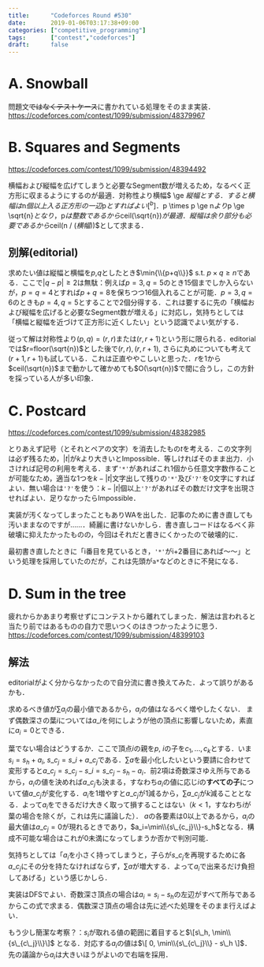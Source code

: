 ```yaml
---
title:      "Codeforces Round #530"
date:       2019-01-06T03:17:38+09:00
categories: ["competitive_programming"]
tags:       ["contest","codeforces"]
draft:      false
---
```




# A. Snowball

問題文~~ではなくテストケース~~に書かれている処理をそのまま実装．https://codeforces.com/contest/1099/submission/48379967

# B. Squares and Segments

https://codeforces.com/contest/1099/submission/48394492

横幅および縦幅を広げてしまうと必要なSegment数が増えるため，なるべく正方形に収まるようにするのが最適．対称性より横幅$ \ge $縦幅とする．すると横幅は$n$個以上入る正方形の一辺$p$とすればよい[^b]．$p \times p \ge n$より$p \ge \sqrt{n}$となり，$p$は整数であるから$ceil(\sqrt{n})$が最適．縦幅は余り部分も必要であるから$ceil(n / $(横幅)$)$として求まる．

[^b]: 横幅,縦幅を$w,h$とする．$w$が$p$未満であるとするとき，$w \ge h$であったから$wh \le ww \le (p-1)^2 \lt n$（$\because$ $p$の定義$(p-1)^2 \lt n \le p^2$）となり$n$個入らない（それはそう）．反対に$w$が$p$より大きいときを考える．$w=p$のときの$h$が$q$であるとすると，$w=p+1$のときの$h$は$q$以下になる（$\because$ $n \le pq$, $n \le (p+1)h$より$q=ceil(n/p)$, $h=ceil(n/(p+1))$）から縦横の差が広がって正方形から遠ざかる．

## 別解(editorial)

求めたい値は縦幅と横幅を$p$,$q$としたとき$\min{\\{p+q\\}}$ s.t. $p \times q \ge n$である．ここで$|q-p| \ge 2$は無駄：例えば$p=3,q=5$のとき15個までしか入らないが，$p=q=4$とすれば$p+q=8$を保ちつつ16個入れることが可能．$p=3,q=6$のときも$p=4,q=5$とすることで2個分得する．これは要するに先の「横幅および縦幅を広げると必要なSegment数が増える」に対応し，気持ちとしては「横幅と縦幅を近づけて正方形に近くしたい」という認識でよい気がする．

従って解は対称性より$(p,q)=(r,r)$または$(r,r+1)$という形に限られる．editorialでは$r=floor(\sqrt{n})$とした後で$(r,r),(r,r+1)$, さらに丸めについても考えて$(r+1,r+1)$も試している．これは正直ややこしいと思った．$r$を$1$から$ceil(\sqrt{n})$まで動かして確かめても$O(\sqrt{n})$で間に合うし，この方針を採っている人が多い印象．

# C. Postcard

https://codeforces.com/contest/1099/submission/48382985

とりあえず記号（とそれとペアの文字）を消去したもの$t$を考える．この文字列は必ず残るため，$|t|$が$k$より大きいとImpossible．等しければそのまま出力．小さければ記号の利用を考える．まず`'*'`があればこれ1個から任意文字数作ることが可能なため，適当な1つを$k-|t|$文字出して残りの`'*'`及び`'?'`を0文字にすればよい．無い場合は`'?'`を使う：$k-|t|$個以上`'?'`があればその数だけ文字を出現させればよい．足りなかったらImpossible．

実装が汚くなってしまったこともありWAを出した．記事のために書き直しても汚いままなのですが……．綺麗に書けないかしら．書き直しコードはなるべく非破壊に抑えたかったものの，今回はそれだと書きにくかったので破壊的に．

最初書き直したときに「i番目を見ているとき，`'*'`がi+2番目にあれば～～」という処理を採用していたのだが，これは先頭が`a*`などのときに不発になる．

# D. Sum in the tree

疲れからかあまり考察せずにコンテストから離れてしまった．解法は言われると当たり前ではあるものの自力で思いつくのはきつかったように思う．https://codeforces.com/contest/1099/submission/48399103

## 解法

editorialがよく分からなかったので自分流に書き換えてみた．よって誤りがあるかも．

求めるべき値が$\sum a_i$の最小値であるから，$a_i$の値はなるべく増やしたくない．
まず偶数深さの葉$i$については$a\_i$を何にしようが他の頂点に影響しないため，素直に$a_i=0$とできる．

葉でない場合はどうするか．ここで頂点$i$の親を$p$, $i$の子を$c_1,...,c_k$とする．いま$s_i = s_h + a_i$, $s\_{c_j}=s\_i+a\_{c_j}$である．$\sum a$を最小化したいという要請に合わせて変形すると$a\_{c_j} = s\_{c_j} - s\_i = s\_{c_j} - s_h - a_i$．前2項は奇数深さゆえ所与であるから，$a_i$の値を決めれば$a\_{c_j}$も決まる，すなわち$a_i$の値に応じ$i$の**すべての子**について値$a\_{c_j}$が変化する．$a_i$を1増やすと$a\_{c_j}$が1減るから，$\sum a\_{c_j}$が$k$減ることとなる．よって$a_i$をできるだけ大きく取って損することはない（$k \lt 1$，すなわち$i$が葉の場合を除くが，これは先に議論した）．
$a$の各要素は0以上であるから，$a_i$の最大値は$a\_{c_j}=0$が現れるときであり，$a_i=\min\\{s\_{c_j}\\}-s_h$となる．構成不可能な場合はこれが0未満になってしまうか否かで判別可能．

気持ちとしては「$a_i$を小さく持ってしまうと，子らが$s\_{c_j}$を再現するために各$a\_{c_j}$にその分を持たなければならず，$\sum a$が増大する．よって$a_i$で出来るだけ負担してあげる」という感じかしら．

実装はDFSでよい．奇数深さ頂点の場合は$a_i = s_i - s_h$の左辺がすべて所与であるからこの式で求まる．偶数深さ頂点の場合は先に述べた処理をそのまま行えばよい．

もう少し簡潔な考察？：$s_i$が取れる値の範囲に着目すると$\[s\_h, \min\\{s\_{c\_j}\\}\]$
となる．対応する$a_i$の値は$\[ 0, \min\\{s\_{c\_j}\\} - s\_h \]$．先の議論から$a_i$は大きいほうがよいので右端を採用．







